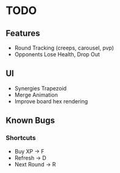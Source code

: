 # TODO

## Features
* Round Tracking (creeps, carousel, pvp)
* Opponents Lose Health, Drop Out

## UI
* Synergies Trapezoid
* Merge Animation
* Improve board hex rendering

## Known Bugs

### Shortcuts

* Buy XP -> F
* Refresh -> D
* Next Round -> R